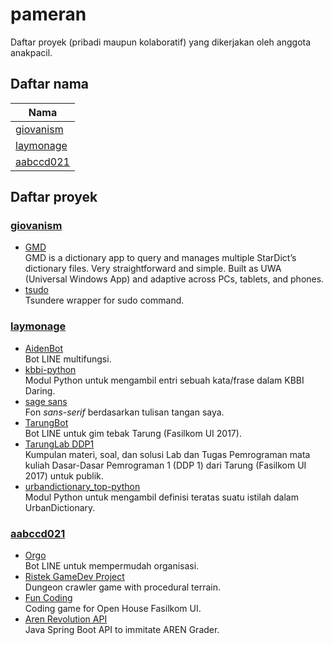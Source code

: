# pameran
Daftar proyek (pribadi maupun kolaboratif) yang dikerjakan oleh anggota anakpacil.

## Daftar nama

| Nama |
| ---- |
| [giovanism](#giovanism) |
| [laymonage](#laymonage) |
| [aabccd021](#aabccd021) |

## Daftar proyek

### [giovanism][giovanism]

- [GMD][GMD]\
  GMD is a dictionary app to query and manages multiple StarDict’s dictionary
  files. Very straightforward and simple. Built as UWA (Universal Windows App)
  and adaptive across PCs, tablets, and phones.
- [tsudo][tsudo]\
  Tsundere wrapper for sudo command.

### [laymonage][laymonage]

- [AidenBot][aidenbot]\
  Bot LINE multifungsi.
- [kbbi-python][kbbi-python]\
  Modul Python untuk mengambil entri sebuah kata/frase dalam KBBI Daring.
- [sage sans][sagesans]\
  Fon *sans-serif* berdasarkan tulisan tangan saya.
- [TarungBot][tarungbot]\
  Bot LINE untuk gim tebak Tarung (Fasilkom UI 2017).
- [TarungLab DDP1][tarunglab-ddp1]\
  Kumpulan materi, soal, dan solusi Lab dan Tugas Pemrograman mata kuliah
  Dasar-Dasar Pemrograman 1 (DDP 1) dari Tarung (Fasilkom UI 2017) untuk publik.
- [urbandictionary_top-python][udtop-python]\
  Modul Python untuk mengambil definisi teratas suatu istilah dalam UrbanDictionary.
  
### [aabccd021][aabccd021]

- [Orgo][orgo]\
  Bot LINE untuk mempermudah organisasi.
- [Ristek GameDev Project][ristek]\
  Dungeon crawler game with procedural terrain.
- [Fun Coding][funcoding]\
  Coding game for Open House Fasilkom UI.
- [Aren Revolution API][aren]\
  Java Spring Boot API to immitate AREN Grader.

[giovanism]: https://github.com/giovanism
[GMD]: https://github.com/giovanism/GMD
[tsudo]: https://github.com/giovanism/tsudo

[laymonage]: https://github.com/laymonage
[aidenbot]: https://github.com/laymonage/AidenBot
[kbbi-python]: https://github.com/laymonage/kbbi-python
[sagesans]: https://github.com/laymonage/sagesans
[tarungbot]: https://github.com/laymonage/TarungBot
[tarunglab-ddp1]: https://github.com/laymonage/TarungLabDDP1
[udtop-python]: https://github.com/laymonage/urbandictionary_top-python

[aabccd021]: https://gitlab.com/aabccd021
[orgo]: https://gitlab.com/aabccd021/chat-bot-manajemen-organisasi
[ristek]: https://gitlab.com/ristek/gamedev/ristek-gamedev-project
[funcoding]: https://gitlab.com/ristek/gamedev/funcoding-oh
[aren]: https://gitlab.com/aabccd021/aren-revolution-api
